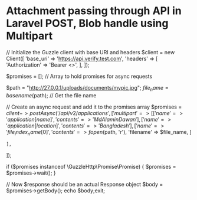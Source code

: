 # Attachment passing through API in Laravel POST, Blob handle using Multipart


// Initialize the Guzzle client with base URI and headers
$client = new Client([
    'base_uri' => 'https://api.verify.test.com',
    'headers' => [
        'Authorization' => 'Bearer <<token>>',
    ],
]);

$promises = []; // Array to hold promises for async requests

$path = "http://27.0.0.1/uploads/documents/mypic.jpg";
$file_name = basename($path); // Get the file name

// Create an async request and add it to the promises array
$promises = $client->postAsync('/api/v2/applications', [
    'multipart' => [
        [
        'name' => 'application[name]',
        'contents' => 'Md Alamin Dawan'
        ],
        [
        'name' => 'application[location]',
        'contents' => 'Bangladesh'
        ],
        [
            'name'     => 'file_index_name[0]',
            'contents' => fopen($path, 'r'),
            'filename' => $file_name,
        ]
        
    ],
]);


if ($promises instanceof \GuzzleHttp\Promise\Promise) {
    $promises = $promises->wait();
}

// Now $response should be an actual Response object
$body = $promises->getBody();
echo $body;exit;
